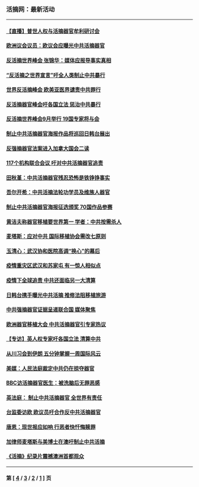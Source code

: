 ### 活摘网：最新活动
---
#### [【直播】普世人权与活摘器官牟利研讨会](../../pages/nf5883/n13425146.md?01110430) 
#### [欧洲议会议员：欧议会应曝光中共活摘器官](../../pages/nf5883/n13336571.md?01110430) 
#### [反活摘世界峰会 张锦华：媒体应报导事实真相](../../pages/nf5883/n13278502.md?01110430) 
#### [“反活摘之世界宣言”吁全人类制止中共暴行](../../pages/nf5883/n13259730.md?01110430) 
#### [世界反活摘峰会 欧美亚医界谴责中共罪行](../../pages/nf5883/n13253550.md?01110430) 
#### [反活摘器官峰会吁各国立法 惩治中共暴行](../../pages/nf5883/n13245052.md?01110430) 
#### [反活摘世界峰会9月举行 19国专家将与会](../../pages/nf5883/n13201492.md?01110430) 
#### [制止中共活摘器官海报作品将巡回日韩台展出](../../pages/nf5883/n13177791.md?01110430) 
#### [反强摘器官法案进入加拿大国会二读](../../pages/nf5883/n13033450.md?01110430) 
#### [117个机构联合会议 吁对中共活摘器官追责](../../pages/nf5883/n12775087.md?01110430) 
#### [田秋堇：中共活摘器官残忍恐怖是铁铮铮事实](../../pages/nf5883/n12702148.md?01110430) 
#### [吾尔开希：中共活摘法轮功学员及维族人器官](../../pages/nf5883/n12693197.md?01110430) 
#### [制止中共活摘器官海报征选颁奖 70国作品参赛](../../pages/nf5883/n12692050.md?01110430) 
#### [黄洁夫称器官移植要世界第一 学者：中共按需杀人](../../pages/nf5883/n12572329.md?01110430) 
#### [麦塔斯：应对中共 国际移植协会需改七原则](../../pages/nf5883/n12514711.md?01110430) 
#### [玉清心：武汉协和医院高调“换心”的幕后](../../pages/nf5883/n12298730.md?01110430) 
#### [疫情重灾区武汉和苏家屯 有一惊人相似点](../../pages/nf5883/n12150824.md?01110430) 
#### [疫情下全球追责 中共还面临另一大清算](../../pages/nf5883/n12070397.md?01110430) 
#### [日韩台携手曝光中共活摘 推修法阻移植旅游](../../pages/nf5883/n11712046.md?01110430) 
#### [中共强摘器官证据呈递联合国 媒体聚焦](../../pages/nf5883/n11546426.md?01110430) 
#### [欧洲器官移植大会 中共活摘器官引专家热议](../../pages/nf5883/n11539095.md?01110430) 
#### [【专访】英人权专家吁各国立法 清算中共](../../pages/nf5883/n11367315.md?01110430) 
#### [从川习会到伊朗 五分钟掌握一周国际风云](../../pages/nf5883/n11338520.md?01110430) 
#### [美媒：人民法庭裁定中共仍在掠夺器官](../../pages/nf5883/n11334897.md?01110430) 
#### [BBC访活摘器官医生：被洗脑后无罪恶感](../../pages/nf5883/n11335935.md?01110430) 
#### [英法庭： 制止中共活摘器官 全世界有责任](../../pages/nf5883/n11330691.md?01110430) 
#### [台监委访欧 欧议员吁合作反中共活摘器官](../../pages/nf5883/n11109190.md?01110430) 
#### [唐恩：现世报应如响 行恶者快忏悔赎罪](../../pages/nf5883/n11104016.md?01110430) 
#### [加律师麦塔斯与美博士在澳吁制止中共活摘](../../pages/nf5883/n10724764.md?01110430) 
#### [《活摘》纪录片震撼澳洲首都观众](../../pages/nf5883/n10722747.md?01110430) 

---
#### 第 [ [4](./4.md?01110430) / [3](./3.md?01110430) / [2](./2.md?01110430) / [1](./1.md?01110430) ] 页
